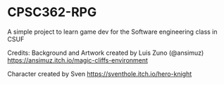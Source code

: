 # CPSC362-RPG
 A simple project to learn game dev for the Software engineering class in CSUF
 
Credits:
Background and Artwork created by Luis Zuno (@ansimuz)
https://ansimuz.itch.io/magic-cliffs-environment

Character created by Sven
https://sventhole.itch.io/hero-knight
